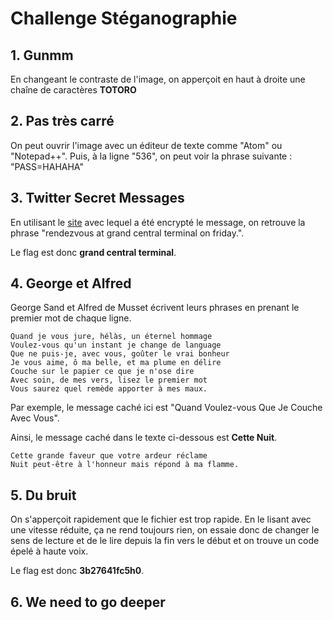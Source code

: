 # Challenge Stéganographie

## 1. Gunmm

En changeant le contraste de l'image, on apperçoit en haut à droite une chaîne de caractères **TOTORO**

## 2. Pas très carré
On peut ouvrir l'image avec un éditeur de texte comme "Atom" ou "Notepad++". Puis, à la ligne "536", on peut voir la phrase suivante :
"PASS=HAHAHA"
## 3. Twitter Secret Messages

En utilisant le [site]("http://holloway.co.nz/steg/") avec lequel a été encrypté le message, on retrouve la phrase "rendezvous at grand central terminal on friday.".

Le flag est donc **grand central terminal**.

## 4. George et Alfred

George Sand et Alfred de Musset écrivent leurs phrases en prenant le premier mot de chaque ligne.

```
Quand je vous jure, hélàs, un éternel hommage
Voulez-vous qu'un instant je change de language
Que ne puis-je, avec vous, goûter le vrai bonheur
Je vous aime, ô ma belle, et ma plume en délire
Couche sur le papier ce que je n'ose dire
Avec soin, de mes vers, lisez le premier mot
Vous saurez quel remède apporter à mes maux.
```

Par exemple, le message caché ici est "Quand Voulez-vous Que Je Couche Avec Vous".

Ainsi, le message caché dans le texte ci-dessous est **Cette Nuit**.

```
Cette grande faveur que votre ardeur réclame
Nuit peut-être à l'honneur mais répond à ma flamme.
```

## 5. Du bruit

On s'apperçoit rapidement que le fichier est trop rapide. En le lisant avec une vitesse réduite, ça ne rend toujours rien, on essaie donc de changer le sens de lecture et de le lire depuis la fin vers le début et on trouve un code épelé à haute voix.

Le flag est donc **3b27641fc5h0**.

## 6. We need to go deeper


